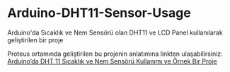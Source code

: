 # Arduino-DHT11-Sensor-Usage
Arduino'da Sıcaklık ve Nem Sensörü olan DHT11 ve LCD Panel kullanılarak geliştirilen bir proje

Proteus ortamında geliştirilen bu projenin anlatımına linkten ulaşabilirsiniz: [Arduino’da DHT 11 Sıcaklık ve Nem Sensörü Kullanımı ve Örnek Bir Proje](http://blankernel.com/arduinoda-dht-11-sicaklik-ve-nem-sensoru-kullanimi-ve-ornek-bir-proje/)

